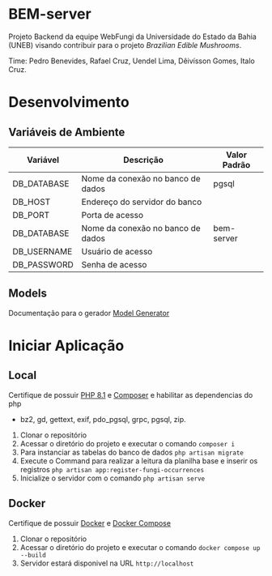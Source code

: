 # BEM-server

Projeto Backend da equipe WebFungi da Universidade do Estado da Bahia (UNEB) visando contribuir para o projeto *Brazilian Edible Mushrooms*.

Time: Pedro Benevides, Rafael Cruz, Uendel Lima, Dêivísson Gomes, Italo Cruz.

# Desenvolvimento

<h2 id="variaveis-ambiente">Variáveis de Ambiente</h2>

| Variável    | Descrição                                     | Valor Padrão |
| ----------- | --------------------------------------------- | ------------ |
| DB_DATABASE | Nome da conexão no banco de dados             | pgsql        |
| DB_HOST     | Endereço do servidor do banco                 |              |
| DB_PORT     | Porta de acesso                               |              |
| DB_DATABASE | Nome da conexão no banco de dados             | bem-server   |
| DB_USERNAME | Usuário de acesso                             |              |
| DB_PASSWORD | Senha de acesso                               |              |

## Models
Documentação para o gerador [Model Generator](https://github.com/reliese/laravel)

# Iniciar Aplicação

## Local
Certifique de possuir [PHP 8.1](https://www.php.net/downloads.php) e [Composer](https://getcomposer.org/download/) e habilitar as dependencias do php 
*   bz2, gd, gettext, exif, pdo_pgsql, grpc, pgsql, zip.

1. Clonar o repositório
2. Acessar o diretório do projeto e executar o comando `composer i`
3. Para instanciar as tabelas do banco de dados `php artisan migrate`
4. Execute o Command para realizar a leitura da planilha base e inserir os registros `php artisan app:register-fungi-occurrences`
5. Inicialize o servidor com o comando `php artisan serve`

## Docker
Certifique de possuir [Docker](https://docs.docker.com/get-docker/) e [Docker Compose](https://docs.docker.com/compose/install/)
1. Clonar o repositório
2. Acessar o diretório do projeto e executar o comando `docker compose up --build`
3. Servidor estará disponivel na URL `http://localhost`
